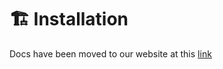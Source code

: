 # 🏗️ Installation

Docs have been moved to our website at this [link](https://tomatophp.com/en/open-source/filament-translation-component)
